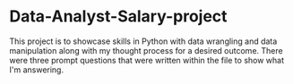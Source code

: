 # Data-Analyst-Salary-project

This project is to showcase skills in Python with data wrangling and data manipulation along with my thought process for a desired outcome.
There were three prompt questions that were written within the file to show what I'm answering. 
